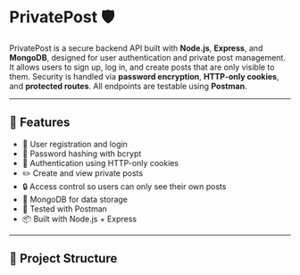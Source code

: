 # PrivatePost 🛡️

PrivatePost is a secure backend API built with **Node.js**, **Express**, and **MongoDB**, designed for user authentication and private post management. It allows users to sign up, log in, and create posts that are only visible to them. Security is handled via **password encryption**, **HTTP-only cookies**, and **protected routes**. All endpoints are testable using **Postman**.

---

## 🔧 Features

- 🔐 User registration and login
- 🧂 Password hashing with bcrypt
- 🍪 Authentication using HTTP-only cookies
- ✏️ Create and view private posts
- 🔒 Access control so users can only see their own posts
- 💾 MongoDB for data storage
- 🧪 Tested with Postman
- 📦 Built with Node.js + Express

---

## 📁 Project Structure


